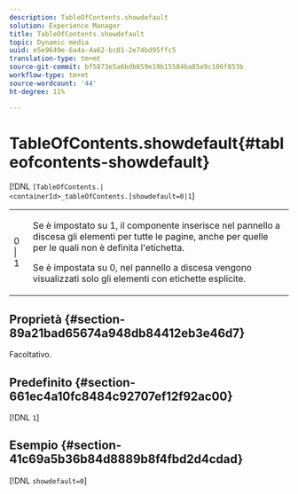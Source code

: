 ```yaml
---
description: TableOfContents.showdefault
solution: Experience Manager
title: TableOfContents.showdefault
topic: Dynamic media
uuid: e5e9649e-6a4a-4a62-bc01-2e74bd95ffc5
translation-type: tm+mt
source-git-commit: bf5873e5a6bdb859e19b15584ba85e9c106f853b
workflow-type: tm+mt
source-wordcount: '44'
ht-degree: 11%

---
```



# TableOfContents.showdefault{#tableofcontents-showdefault}

[!DNL `[TableOfContents.|<containerId>_tableOfContents.]showdefault=0|1`]

<table id="table_BE34F807437C4955A2A640495E05138F"> 
 <tbody> 
  <tr> 
   <td> <p> <span class="codeph"> 0 | 1</span> </p> </td> 
   <td> <p> Se è impostato su <span class="codeph"> 1</span>, il componente inserisce nel pannello a discesa gli elementi per tutte le pagine, anche per quelle per le quali non è definita l'etichetta. </p> <p>Se è impostata su <span class="codeph"> 0</span>, nel pannello a discesa vengono visualizzati solo gli elementi con etichette esplicite. </p> </td> 
  </tr> 
 </tbody> 
</table>

## Proprietà {#section-89a21bad65674a948db84412eb3e46d7}

Facoltativo.

## Predefinito {#section-661ec4a10fc8484c92707ef12f92ac00}

[!DNL `1`]

## Esempio {#section-41c69a5b36b84d8889b8f4fbd2d4cdad}

[!DNL `showdefault=0`]
